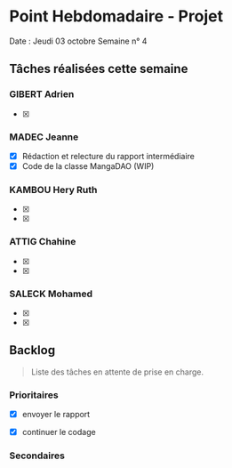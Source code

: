 # Point Hebdomadaire - Projet

Date : Jeudi 03 octobre
Semaine n° 4

## Tâches réalisées cette semaine

### GIBERT Adrien

- [x] 

### MADEC Jeanne

-[x] Rédaction et relecture du rapport intermédiaire
-[x] Code de la classe MangaDAO (WIP)

### KAMBOU Hery Ruth

-[x]
-[x]

### ATTIG Chahine
-[x]
-[x]


### SALECK Mohamed

- [x] 
- [x] 

## Backlog

> Liste des tâches en attente de prise en charge.

### Prioritaires

- [x] envoyer le rapport 
- [x] continuer le codage 



### Secondaires

